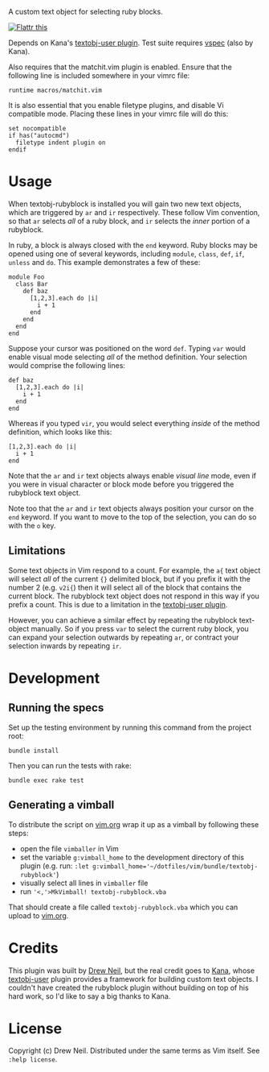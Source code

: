 A custom text object for selecting ruby blocks.

<a href="http://flattr.com/thing/107222/vim-textobj-rubyblock-A-custom-text-object-for-selecting-ruby-blocks" target="_blank">
<img src="http://api.flattr.com/button/flattr-badge-large.png" alt="Flattr this" title="Flattr this" border="0" /></a>

Depends on Kana's [textobj-user plugin][u]. Test suite requires [vspec][] (also by Kana).

Also requires that the matchit.vim plugin is enabled. Ensure that the following line is included somewhere in your vimrc file:

    runtime macros/matchit.vim

It is also essential that you enable filetype plugins, and disable Vi compatible mode. Placing these lines in your vimrc file will do this:

    set nocompatible
    if has("autocmd")
      filetype indent plugin on
    endif

Usage
=====

When textobj-rubyblock is installed you will gain two new text objects, which
are triggered by `ar` and `ir` respectively. These follow Vim convention, so
that `ar` selects _all_ of a ruby block, and `ir` selects the _inner_ portion
of a rubyblock.

In ruby, a block is always closed with the `end` keyword. Ruby blocks may be
opened using one of several keywords, including `module`, `class`, `def`, `if`,
`unless` and `do`. This example demonstrates a few of these:

    module Foo
      class Bar
        def baz
          [1,2,3].each do |i|
            i + 1
          end
        end
      end
    end

Suppose your cursor was positioned on the word `def`. Typing `var` would
enable visual mode selecting _all_ of the method definition. Your selection
would comprise the following lines:

    def baz
      [1,2,3].each do |i|
        i + 1
      end
    end

Whereas if you typed `vir`, you would select everything _inside_ of the method
definition, which looks like this:

    [1,2,3].each do |i|
      i + 1
    end

Note that the `ar` and `ir` text objects always enable _visual line_ mode,
even if you were in visual character or block mode before you triggered the
rubyblock text object.

Note too that the `ar` and `ir` text objects always position your cursor on
the `end` keyword. If you want to move to the top of the selection, you can do
so with the `o` key.

Limitations
-----------

Some text objects in Vim respond to a count. For example, the `a{` text object
will select _all_ of the current `{}` delimited block, but if you prefix it
with the number 2 (e.g. `v2i{`) then it will select all of the block that
contains the current block. The rubyblock text object does not respond in this
way if you prefix a count. This is due to a limitation in the [textobj-user
plugin][u].

However, you can achieve a similar effect by repeating the rubyblock
text-object manually. So if you press `var` to select the current ruby block,
you can expand your selection outwards by repeating `ar`, or contract your
selection inwards by repeating `ir`.

Development
===========

Running the specs
-----------------

Set up the testing environment by running this command from the project root:

    bundle install

Then you can run the tests with rake:

    bundle exec rake test

Generating a vimball
--------------------

To distribute the script on [vim.org][s] wrap it up as a vimball by following these steps:

* open the file `vimballer` in Vim
* set the variable `g:vimball_home` to the development directory of this plugin (e.g. run: `:let g:vimball_home='~/dotfiles/vim/bundle/textobj-rubyblock'`)
* visually select all lines in `vimballer` file
* run `'<,'>MkVimball! textobj-rubyblock.vba`

That should create a file called `textobj-rubyblock.vba` which you can upload to [vim.org][s].

[u]: https://github.com/kana/vim-textobj-user
[vspec]: https://github.com/kana/vim-vspec
[pathogen]: http://www.vim.org/scripts/script.php?script_id=2332
[s]: http://www.vim.org/scripts/index.php

Credits
=======

This plugin was built by [Drew Neil][me], but the real credit goes to [Kana][], whose [textobj-user][kana-git] plugin provides a framework for building custom text objects. I couldn't have created the rubyblock plugin without building on top of his hard work, so I'd like to say a big thanks to Kana.

License
=======

Copyright (c) Drew Neil. Distributed under the same terms as Vim itself. See `:help license`.

[Kana]: http://whileimautomaton.net/
[textobj-user]: http://www.vim.org/scripts/script.php?script_id=2100
[kana-git]: https://github.com/kana/vim-textobj-user
[me]: http://drewneil.com
